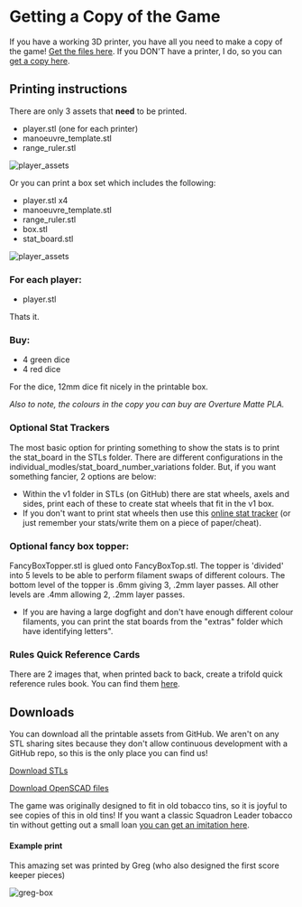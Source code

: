 # Getting a Copy of the Game

If you have a working 3D printer, you have all you need to make a copy of the game! [Get the files here](https://github.com/Wollivan/SquadronLeader/tree/main/3DPrinting/STLs).
If you DON'T have a printer, I do, so you can [get a copy here](https://squadronleader.wollivan.dev/buy-a-copy).

## Printing instructions

There are only 3 assets that **need** to be printed.

- player.stl (one for each printer)
- manoeuvre_template.stl
- range_ruler.stl

![player_assets](https://raw.githubusercontent.com/wollivan/SquadronLeader/refs/heads/main/images/player_assets.png)

Or you can print a box set which includes the following:

- player.stl x4
- manoeuvre_template.stl
- range_ruler.stl
- box.stl
- stat_board.stl

![player_assets](https://raw.githubusercontent.com/wollivan/SquadronLeader/refs/heads/main/images/full-set.png)

### For each player:

- player.stl

Thats it.

### Buy:

- 4 green dice
- 4 red dice

For the dice, 12mm dice fit nicely in the printable box.

_Also to note, the colours in the copy you can buy are Overture Matte PLA._

### Optional Stat Trackers

The most basic option for printing something to show the stats is to print the stat_board in the STLs folder. There are different configurations in the individual_modles/stat_board_number_variations folder. But, if you want something fancier, 2 options are below:

- Within the v1 folder in STLs (on GitHub) there are stat wheels, axels and sides, print each of these to create stat wheels that fit in the v1 box.
- If you don't want to print stat wheels then use this <a href="https://planes.wollivan.dev/" target="_blank">online stat tracker</a> (or just remember your stats/write them on a piece of paper/cheat).

### Optional fancy box topper:

FancyBoxTopper.stl is glued onto FancyBoxTop.stl. The topper is 'divided' into 5 levels to be able to perform filament swaps of different colours. The bottom level of the topper is .6mm giving 3, .2mm layer passes. All other levels are .4mm allowing 2, .2mm layer passes.

- If you are having a large dogfight and don't have enough different colour filaments, you can print the stat boards from the "extras" folder which have identifying letters".

### Rules Quick Reference Cards

There are 2 images that, when printed back to back, create a trifold quick reference rules book. You can find them <a href="https://github.com/Wollivan/SquadronLeader/tree/main/3DPrinting/STLs" target="_blank">here</a>.

## Downloads

You can download all the printable assets from GitHub. We aren't on any STL sharing sites because they don't allow continuous development with a GitHub repo, so this is the only place you can find us!

<a href="https://github.com/Wollivan/SquadronLeader/tree/main/3DPrinting/STLs" target="_blank" class="button">Download STLs</a>

<a href="https://github.com/Wollivan/SquadronLeader/tree/main/3DPrinting/OpenSCAD" target="_blank" class="button">Download OpenSCAD files</a>

The game was originally designed to fit in old tobacco tins, so it is joyful to see copies of this in old tins!
If you want a classic Squadron Leader tobacco tin without getting out a small loan <a href="https://www.etsy.com/uk/listing/273646926/all-reserved-vintage-squadron-leader?show_sold_out_detail=1&ref=nla_listing_details" target="_blank">you can get an imitation here</a>.

#### Example print

This amazing set was printed by Greg (who also designed the first score keeper pieces)

![greg-box](https://user-images.githubusercontent.com/91621088/210184175-434638bb-5560-4614-b36b-49738572a15d.gif)
